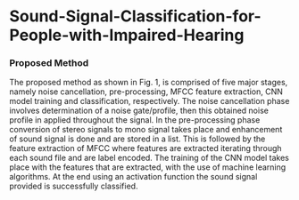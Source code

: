 # Sound-Signal-Classification-for-People-with-Impaired-Hearing

### Proposed Method

The proposed method as shown in Fig. 1, is comprised of five major stages, namely noise cancellation, pre-processing, MFCC feature extraction, CNN model training and classification, respectively. The noise cancellation phase involves determination of a noise gate/profile, then this obtained noise profile in applied throughout the signal. In the pre-processing phase conversion of stereo signals to mono signal takes place and enhancement of sound signal is done and are stored in a list. This is followed by the feature extraction of MFCC where features are extracted iterating through each sound file and are label encoded. The training of the CNN model takes place with the features that are extracted, with the use of machine learning algorithms. At the end using an activation function the sound signal provided is successfully classified.
